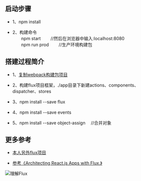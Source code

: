 
## 启动步骤

* 1、npm install

* 2、构建命令 <br />
&emsp;&emsp;npm start &emsp;&emsp;//然后在浏览器中输入:localhost:8080 <br />
&emsp;&emsp;npm run prod  &emsp;&emsp;//生产环境构建包

## 搭建过程简介

* 1、[复制webpack构建包项目](../react-router)

* 2、构建flux项目框架，./app目录下新建actions、components、dispatcher、stores

* 3、npm install --save flux

* 4、npm install --save events

* 5、npm install --save object-assign   &emsp;//合并对象

## 更多参考

* [本人另外flux项目](https://github.com/mqy1023/react-basejs/tree/master/src/demo7)

* [参考《Architecting React.js Apps with Flux.》](http://tylermcginnis.com/reactjs-tutorial-pt-3-architecting-react-js-apps-with-flux/)

![理解Flux](http://tylermcginnis.com/wp-content/uploads/2015/04/Flux-Diagram.png)

